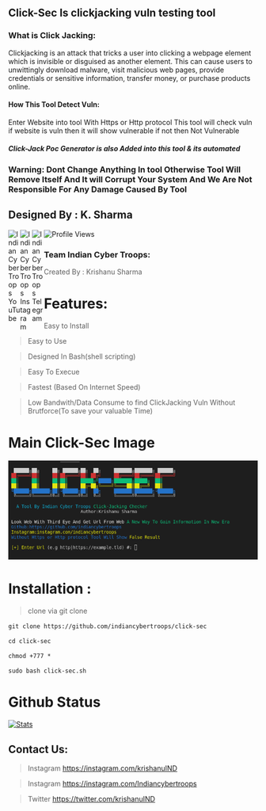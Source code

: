## Click-Sec Is clickjacking vuln testing tool
### What is Click Jacking:
Clickjacking is an attack that tricks a user into clicking a webpage element which is invisible or disguised as another element. This can cause users to unwittingly download malware, visit malicious web pages, provide credentials or sensitive information, transfer money, or purchase products online.
#### How This Tool Detect Vuln:
Enter Website into tool With Https or Http protocol This tool will check vuln if website is vuln then it will show vulnerable if not then Not Vulnerable 
##### Click-Jack Poc Generator is also Added into this tool & its automated 
### Warning: Dont Change Anything In tool Otherwise Tool Will Remove Itself And It will Corrupt Your System And We Are Not Responsible For Any Damage Caused By Tool
## Designed By : K. Sharma
<p>
 <a href="https://www.youtube.com/c/indiancybertroops">
    <img align="left" alt="Indian Cyber Troops YouTube" width="24px" src="https://cdn.jsdelivr.net/npm/simple-icons@3.2.0/icons/youtube.svg" />
  </a>
    <a href="https://instagram.com/indiancybertroops">
    <img align="left" alt="Indian Cyber Troops Instagram" width="24px" src="https://cdn.jsdelivr.net/npm/simple-icons@3.2.0/icons/instagram.svg" />
  </a>
     <a href="https://t.me/indiancybertroops">
    <img align="left" alt="Indian Cyber Troops Telegram" width="24px" src="https://cdn.jsdelivr.net/npm/simple-icons@3.2.0/icons/telegram.svg" />
  </a>

</p>
   
   ![Profile Views](https://hits.seeyoufarm.com/api/count/incr/badge.svg?url=https://github.com/indiancybertroopsy/&title=Profile%20Views)
### Team Indian Cyber Troops:
>Created By : Krishanu Sharma 

# Features:
>Easy to Install

>Easy to Use

>Designed In Bash(shell scripting)

>Easy To Execue

>Fastest (Based On Internet Speed)

>Low Bandwith/Data Consume
>to find ClickJacking Vuln
>Without Brutforce(To save your valuable Time) 
# Main Click-Sec Image
![](click-sec.png)
# Installation :
> clone via git clone

```
git clone https://github.com/indiancybertroops/click-sec
```
```
cd click-sec
```
```
chmod +777 *
```
```
sudo bash click-sec.sh
```



# Github Status
[![Stats](https://github-stats-alpha.vercel.app/api/?username=indiancybertroops&cc=fff&tc=DF7431&ic=DF7431 "Stats")](https://github.com/indiancybertroops "Stats")<br>

## Contact Us: 


>Instagram
https://instagram.com/krishanuIND

>Instagram
https://instagram.com/Indiancybertroops


>Twitter
https://twitter.com/krishanuIND
